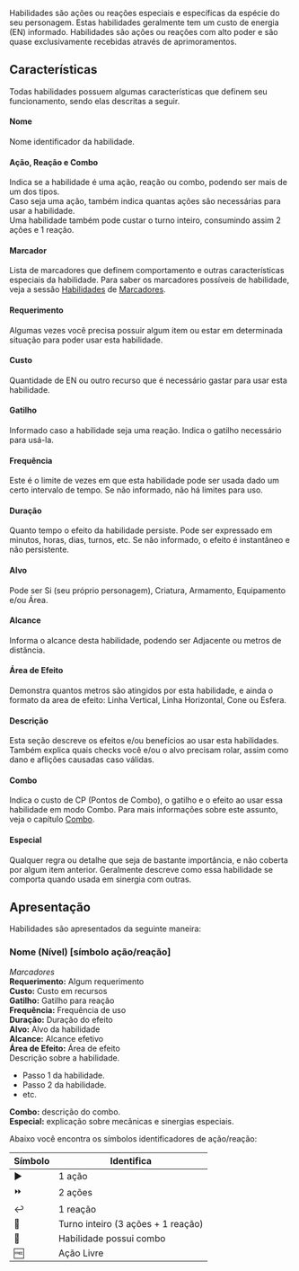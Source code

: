 Habilidades são ações ou reações especiais e específicas da espécie do seu personagem. Estas habilidades geralmente tem um custo de energia (EN) informado. Habilidades são ações ou reações com alto poder e são quase exclusivamente recebidas através de aprimoramentos.

## Características

Todas habilidades possuem algumas características que definem seu funcionamento, sendo elas descritas a seguir.

#### Nome

Nome identificador da habilidade.

#### Ação, Reação e Combo

Indica se a habilidade é uma ação, reação ou combo, podendo ser mais de um dos tipos.  
Caso seja uma ação, também indica quantas ações são necessárias para usar a habilidade.  
Uma habilidade também pode custar o turno inteiro, consumindo assim 2 ações e 1 reação.

#### Marcador

Lista de marcadores que definem comportamento e outras características especiais da habilidade. Para saber os marcadores possíveis de habilidade, veja a sessão [Habilidades]() de [Marcadores]().

#### Requerimento

Algumas vezes você precisa possuir algum item ou estar em determinada situação para poder usar esta habilidade.

#### Custo

Quantidade de EN ou outro recurso que é necessário gastar para usar esta habilidade.

#### Gatilho

Informado caso a habilidade seja uma reação. Indica o gatilho necessário para usá-la.

#### Frequência

Este é o limite de vezes em que esta habilidade pode ser usada dado um certo intervalo de tempo. Se não informado, não há limites para uso.

#### Duração

Quanto tempo o efeito da habilidade persiste. Pode ser expressado em minutos, horas, dias, turnos, etc. Se não informado, o efeito é instantâneo e não persistente.

#### Alvo

Pode ser Si (seu próprio personagem), Criatura, Armamento, Equipamento e/ou Área.

#### Alcance

Informa o alcance desta habilidade, podendo ser Adjacente ou metros de distância.

#### Área de Efeito

Demonstra quantos metros são atingidos por esta habilidade, e ainda o formato da area de efeito: Linha Vertical, Linha Horizontal, Cone ou Esfera.

#### Descrição

Esta seção descreve os efeitos e/ou benefícios ao usar esta habilidades. Também explica quais checks você e/ou o alvo precisam rolar, assim como dano e aflições causadas caso válidas.

#### Combo

Indica o custo de CP (Pontos de Combo), o gatilho e o efeito ao usar essa habilidade em modo Combo. Para mais informações sobre este assunto, veja o capítulo [Combo]().

#### Especial

Qualquer regra ou detalhe que seja de bastante importância, e não coberta por algum item anterior. Geralmente descreve como essa habilidade se comporta quando usada em sinergia com outras.

## Apresentação

Habilidades são apresentados da seguinte maneira:

### Nome (Nível) [símbolo ação/reação]

_Marcadores_  
**Requerimento:** Algum requerimento  
**Custo:** Custo em recursos  
**Gatilho:** Gatilho para reação  
**Frequência:** Frequência de uso  
**Duração:** Duração do efeito  
**Alvo:** Alvo da habilidade  
**Alcance:** Alcance efetivo  
**Área de Efeito:** Área de efeito  
Descrição sobre a habilidade.

- Passo 1 da habilidade.
- Passo 2 da habilidade.
- etc.

**Combo:** descrição do combo.  
**Especial:** explicação sobre mecânicas e sinergias especiais.

Abaixo você encontra os símbolos identificadores de ação/reação:

| Símbolo                     | Identifica                         |
| --------------------------- | ---------------------------------- |
| :arrow_forward:             | 1 ação                             |
| :fast_forward:              | 2 ações                            |
| :leftwards_arrow_with_hook: | 1 reação                           |
| :arrows_counterclockwise:   | Turno inteiro (3 ações + 1 reação) |
| :large_orange_diamond:      | Habilidade possui combo            |
| :free:                      | Ação Livre                         |
